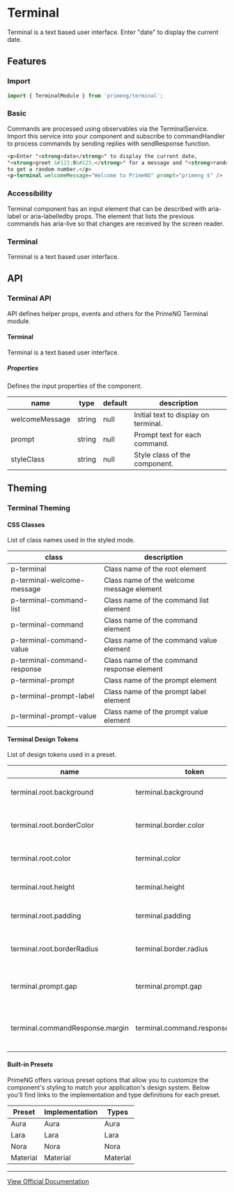 # Terminal

Terminal is a text based user interface. Enter "date" to display the current date.

## Features

### Import

```typescript
import { TerminalModule } from 'primeng/terminal';
```

### Basic

Commands are processed using observables via the TerminalService. Import this service into your component and subscribe to commandHandler to process commands by sending replies with sendResponse function.

```html
<p>Enter "<strong>date</strong>" to display the current date,
"<strong>greet &#123;0&#125;</strong>" for a message and "<strong>random</strong>"
to get a random number.</p>
<p-terminal welcomeMessage="Welcome to PrimeNG" prompt="primeng $" />
```

### Accessibility

Terminal component has an input element that can be described with aria-label or aria-labelledby props. The element that lists the previous commands has aria-live so that changes are received by the screen reader.

### Terminal

Terminal is a text based user interface.

## API

### Terminal API

API defines helper props, events and others for the PrimeNG Terminal module.

#### Terminal

Terminal is a text based user interface.

##### Properties

Defines the input properties of the component.

| name | type | default | description |
| --- | --- | --- | --- |
| welcomeMessage | string | null | Initial text to display on terminal. |
| prompt | string | null | Prompt text for each command. |
| styleClass | string | null | Style class of the component. |

## Theming

### Terminal Theming

#### CSS Classes

List of class names used in the styled mode.

| class | description |
| --- | --- |
| p-terminal | Class name of the root element |
| p-terminal-welcome-message | Class name of the welcome message element |
| p-terminal-command-list | Class name of the command list element |
| p-terminal-command | Class name of the command element |
| p-terminal-command-value | Class name of the command value element |
| p-terminal-command-response | Class name of the command response element |
| p-terminal-prompt | Class name of the prompt element |
| p-terminal-prompt-label | Class name of the prompt label element |
| p-terminal-prompt-value | Class name of the prompt value element |

#### Terminal Design Tokens

List of design tokens used in a preset.

| name | token | variable | description |
| --- | --- | --- | --- |
| terminal.root.background | terminal.background | --p-terminal-background | Background of root |
| terminal.root.borderColor | terminal.border.color | --p-terminal-border-color | Border color of root |
| terminal.root.color | terminal.color | --p-terminal-color | Color of root |
| terminal.root.height | terminal.height | --p-terminal-height | Height of root |
| terminal.root.padding | terminal.padding | --p-terminal-padding | Padding of root |
| terminal.root.borderRadius | terminal.border.radius | --p-terminal-border-radius | Border radius of root |
| terminal.prompt.gap | terminal.prompt.gap | --p-terminal-prompt-gap | Gap of prompt |
| terminal.commandResponse.margin | terminal.command.response.margin | --p-terminal-command-response-margin | Margin of command response |

#### Built-in Presets

PrimeNG offers various preset options that allow you to customize the component's styling to match your application's design system. Below you'll find links to the implementation and type definitions for each preset.

| Preset | Implementation | Types |
| --- | --- | --- |
| Aura | Aura | Aura |
| Lara | Lara | Lara |
| Nora | Nora | Nora |
| Material | Material | Material |

---

[View Official Documentation](https://primeng.org/terminal)
